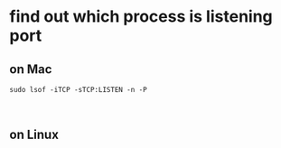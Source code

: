 # find out which process is listening port 

## on Mac
`sudo lsof -iTCP -sTCP:LISTEN -n -P` 

<br> 

## on Linux 


